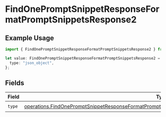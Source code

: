 # FindOnePromptSnippetResponseFormatPromptSnippetsResponse2

## Example Usage

```typescript
import { FindOnePromptSnippetResponseFormatPromptSnippetsResponse2 } from "orq-poc-typescript-multi-env-version/models/operations";

let value: FindOnePromptSnippetResponseFormatPromptSnippetsResponse2 = {
  type: "json_object",
};
```

## Fields

| Field                                                                                                                                                                                                                          | Type                                                                                                                                                                                                                           | Required                                                                                                                                                                                                                       | Description                                                                                                                                                                                                                    |
| ------------------------------------------------------------------------------------------------------------------------------------------------------------------------------------------------------------------------------ | ------------------------------------------------------------------------------------------------------------------------------------------------------------------------------------------------------------------------------ | ------------------------------------------------------------------------------------------------------------------------------------------------------------------------------------------------------------------------------ | ------------------------------------------------------------------------------------------------------------------------------------------------------------------------------------------------------------------------------ |
| `type`                                                                                                                                                                                                                         | [operations.FindOnePromptSnippetResponseFormatPromptSnippetsResponse200ApplicationJSONResponseBodyType](../../models/operations/findonepromptsnippetresponseformatpromptsnippetsresponse200applicationjsonresponsebodytype.md) | :heavy_check_mark:                                                                                                                                                                                                             | N/A                                                                                                                                                                                                                            |